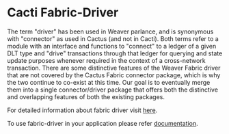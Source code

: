 <!--
 Copyright IBM Corp. All Rights Reserved.

 SPDX-License-Identifier: CC-BY-4.0
 -->
# Cacti Fabric-Driver

The term "driver" has been used in Weaver parlance, and is synonymous with "connector" as used in Cactus (and not in Cacti). Both terms refer to a module with an interface and functions to "connect" to a ledger of a given DLT type and "drive" transactions through that ledger for querying and state update purposes whenever required in the context of a cross-network transaction.
There are some distinctive features of the Weaver Fabric driver that are not covered by the Cactus Fabric connector package, which is why the two continue to co-exist at this time. Our goal is to eventually merge them into a single connector/driver package that offers both the distinctive and overlapping features of both the existing packages.

For detailed information about fabric driver visit [here](src/main/typescript/readme.md).

To use fabric-driver in your application please refer [documentation](https://hyperledger.github.io/cacti/weaver/getting-started/guide/). 


